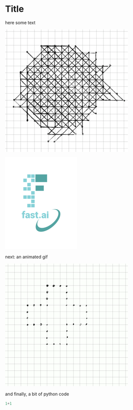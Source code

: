 # Title



here some text



![](/images/result_124.png 'with legend')

![](/images/logo.png "fast.ai's logo")

next: an animated gif


![](/images/animation_124.gif)

and finally, a bit of python code


```python
1+1
```

